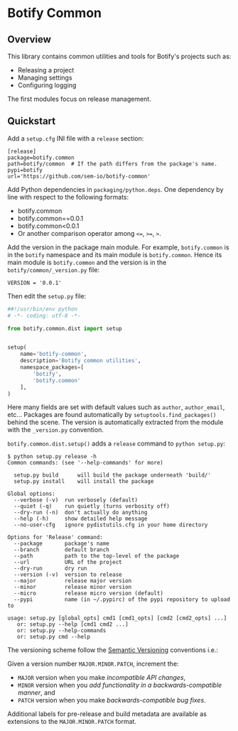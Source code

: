 # Botify Common

## Overview

This library contains common utilities and tools for Botify's projects such as:

- Releasing a project
- Managing settings
- Configuring logging

The first modules focus on release management.

## Quickstart

Add a `setup.cfg` INI file with a `release` section:

```
[release]
package=botify.common
path=botify/common  # If the path differs from the package's name.
pypi=botify
url='https://github.com/sem-io/botify-common'
```

Add Python dependencies in `packaging/python.deps`. One dependency by line with
respect to the following formats:

- botify.common
- botify.common==0.0.1
- botify.common<0.0.1
- Or another comparison operator among `<=`, `>=`, `>`.

Add the version in the package main module. For example, `botify.common` is in
the `botify` namespace and its main module is `botify.common`. Hence its main
module is `botify.common` and the version is in the `botify/common/_version.py`
file:

```
VERSION = '0.0.1'
```

Then edit the `setup.py` file:

```python
##!/usr/bin/env python
# -*- coding: utf-8 -*-

from botify.common.dist import setup


setup(
    name='botify-common',
    description='Botify common utilities',
    namespace_packages=[
        'botify',
        'botify.common'
    ],
)
```

Here many fields are set with default values such as `author`, `author_email`,
etc...  Packages are found automatically by `setuptools.find_packages()` behind
the scene. The version is automatically extracted from the module with the
`_version.py` convention.

`botify.common.dist.setup()` adds a `release` command to `python setup.py`:

```
$ python setup.py release -h
Common commands: (see '--help-commands' for more)

  setup.py build      will build the package underneath 'build/'
  setup.py install    will install the package

Global options:
  --verbose (-v)  run verbosely (default)
  --quiet (-q)    run quietly (turns verbosity off)
  --dry-run (-n)  don't actually do anything
  --help (-h)     show detailed help message
  --no-user-cfg   ignore pydistutils.cfg in your home directory

Options for 'Release' command:
  --package       package's name
  --branch        default branch
  --path          path to the top-level of the package
  --url           URL of the project
  --dry-run       dry run
  --version (-v)  version to release
  --major         release major version
  --minor         release minor version
  --micro         release micro version (default)
  --pypi          name (in ~/.pypirc) of the pypi repository to upload to

usage: setup.py [global_opts] cmd1 [cmd1_opts] [cmd2 [cmd2_opts] ...]
   or: setup.py --help [cmd1 cmd2 ...]
   or: setup.py --help-commands
   or: setup.py cmd --help
```

The versioning scheme follow the [Semantic Versioning](https://semver.org) conventions i.e.:

Given a version number `MAJOR.MINOR.PATCH`, increment the:

- `MAJOR` version when you make *incompatible API changes*,
- `MINOR` version when you *add functionality in a backwards-compatible manner*, and
- `PATCH` version when you make *backwards-compatible bug fixes*.

Additional labels for pre-release and build metadata are available as
extensions to the `MAJOR.MINOR.PATCH` format.
